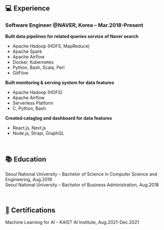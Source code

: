 ## 💻 Experience

### Software Engineer @NAVER, Korea – Mar.2018-Present

**Built data pipelines for related queries service of Naver search**

- Apache Hadoop (HDFS, MapReduce)
- Apache Spark
- Apache Airflow
- Docker, Kubernetes
- Python, Bash, Scala, Perl
- GitFlow

**Built monitoring & serving system for data features**

- Apache Hadoop (HDFS)
- Apache Airflow
- Serverless Platform
- C, Python, Bash

**Created cataglog and dashboard for data features**

- React.js, Next.js
- Node.js, Strapi, GraphQL

<br>

## 📚 **Education**

Seoul National University – Bachelor of Science in Computer Science and Engineering, Aug.2018<br>
Seoul National University – Bachelor of Business Administration, Aug.2018

<br>

## 📖 **Certifications**

Machine Learning for AI – KAIST AI Institute, Aug.2021-Dec.2021

<!--
**michaelwondev/michaelwondev** is a ✨ _special_ ✨ repository because its `README.md` (this file) appears on your GitHub profile.

Here are some ideas to get you started:

- 🔭 I’m currently working on ...
- 🌱 I’m currently learning ...
- 👯 I’m looking to collaborate on ...
- 🤔 I’m looking for help with ...
- 💬 Ask me about ...
- 📫 How to reach me: ...
- 😄 Pronouns: ...
- ⚡ Fun fact: ...
-->
